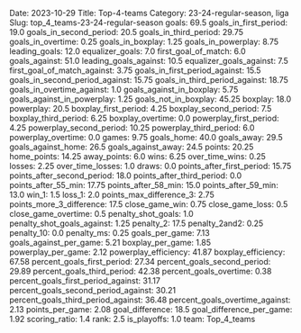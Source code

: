 Date: 2023-10-29
Title: Top-4-teams
Category: 23-24-regular-season, liga
Slug: top_4_teams-23-24-regular-season
goals: 69.5
goals_in_first_period: 19.0
goals_in_second_period: 20.5
goals_in_third_period: 29.75
goals_in_overtime: 0.25
goals_in_boxplay: 1.25
goals_in_powerplay: 8.75
leading_goals: 12.0
equalizer_goals: 7.0
first_goal_of_match: 6.0
goals_against: 51.0
leading_goals_against: 10.5
equalizer_goals_against: 7.5
first_goal_of_match_against: 3.75
goals_in_first_period_against: 15.5
goals_in_second_period_against: 15.75
goals_in_third_period_against: 18.75
goals_in_overtime_against: 1.0
goals_against_in_boxplay: 5.75
goals_against_in_powerplay: 1.25
goals_not_in_boxplay: 45.25
boxplay: 18.0
powerplay: 20.5
boxplay_first_period: 4.25
boxplay_second_period: 7.5
boxplay_third_period: 6.25
boxplay_overtime: 0.0
powerplay_first_period: 4.25
powerplay_second_period: 10.25
powerplay_third_period: 6.0
powerplay_overtime: 0.0
games: 9.75
goals_home: 40.0
goals_away: 29.5
goals_against_home: 26.5
goals_against_away: 24.5
points: 20.25
home_points: 14.25
away_points: 6.0
wins: 6.25
over_time_wins: 0.25
losses: 2.25
over_time_losses: 1.0
draws: 0.0
points_after_first_period: 15.75
points_after_second_period: 18.0
points_after_third_period: 0.0
points_after_55_min: 17.75
points_after_58_min: 15.0
points_after_59_min: 13.0
win_1: 1.5
loss_1: 2.0
points_max_difference_3: 2.75
points_more_3_difference: 17.5
close_game_win: 0.75
close_game_loss: 0.5
close_game_overtime: 0.5
penalty_shot_goals: 1.0
penalty_shot_goals_against: 1.25
penalty_2: 17.5
penalty_2and2: 0.25
penalty_10: 0.0
penalty_ms: 0.25
goals_per_game: 7.13
goals_against_per_game: 5.21
boxplay_per_game: 1.85
powerplay_per_game: 2.12
powerplay_efficiency: 41.87
boxplay_efficiency: 67.58
percent_goals_first_period: 27.34
percent_goals_second_period: 29.89
percent_goals_third_period: 42.38
percent_goals_overtime: 0.38
percent_goals_first_period_against: 31.17
percent_goals_second_period_against: 30.21
percent_goals_third_period_against: 36.48
percent_goals_overtime_against: 2.13
points_per_game: 2.08
goal_difference: 18.5
goal_difference_per_game: 1.92
scoring_ratio: 1.4
rank: 2.5
is_playoffs: 1.0
team: Top_4_teams
